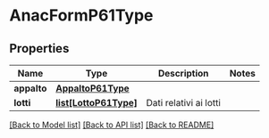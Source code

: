 # AnacFormP61Type

## Properties
Name | Type | Description | Notes
------------ | ------------- | ------------- | -------------
**appalto** | [**AppaltoP61Type**](AppaltoP61Type.md) |  | 
**lotti** | [**list[LottoP61Type]**](LottoP61Type.md) | Dati relativi ai lotti | 

[[Back to Model list]](../README.md#documentation-for-models) [[Back to API list]](../README.md#documentation-for-api-endpoints) [[Back to README]](../README.md)

